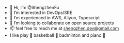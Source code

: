 - 👋 Hi, I’m @ShengzhenFu
- 👀 I’m interested in DevOps/SRE
- 🌱 I’m experienced in AWS, Aliyun, Typescript
- 💞️ I’m looking to collaborate on open source projects
- 📫 feel free to reach me at shengzhen.dev@gmail.com
- I like play :basketball: basketball :badminton: badminton and piano :musical_keyboard:


<!---
ShengzhenFu/ShengzhenFu is a ✨ special ✨ repository because its `README.md` (this file) appears on your GitHub profile.
You can click the Preview link to take a look at your changes.
--->
